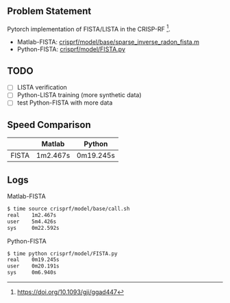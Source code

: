 ## Problem Statement

Pytorch implementation of FISTA/LISTA in the CRISP-RF [^1].

[^1]: https://doi.org/10.1093/gji/ggad447

- Matlab-FISTA: [crisprf/model/base/sparse_inverse_radon_fista.m][Matlab-FISTA]
- Python-FISTA: [crisprf/model/FISTA.py][Python-FISTA]

[Python-FISTA]: crisprf/model/FISTA.py
[Matlab-FISTA]: crisprf/model/base/sparse_inverse_radon_fista.m

## TODO

- [ ] LISTA verification
- [ ] Python-LISTA training (more synthetic data)
- [ ] test Python-FISTA with more data

## Speed Comparison

||Matlab|Python|
|:-:|:-:|:-:|
|FISTA|1m2.467s|0m19.245s|

## Logs

Matlab-FISTA

```sh
$ time source crisprf/model/base/call.sh
real    1m2.467s
user    5m4.426s
sys     0m22.592s
```

Python-FISTA

```sh
$ time python crisprf/model/FISTA.py
real    0m19.245s
user    0m20.191s
sys     0m6.940s
```